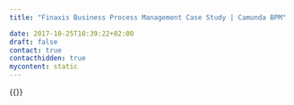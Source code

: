 ```yaml
---
title: "Finaxis Business Process Management Case Study | Camunda BPM"

date: 2017-10-25T10:39:22+02:00
draft: false
contact: true
contacthidden: true
mycontent: static
---
```

{{<case-study-single
company="Finaxis "
companydescription="<p>Finaxis Bank is one of the leading experts in Fund Services for the Brazilian Market.</p><p>Our investment servicing business provides a wide range of support, from core custody, accounting, fund administration and shareholder recordkeeping to complete investment operations outsourcing solutions and servicing for complex alternative assets.</p><p>Formed in 2010 with the goal to provide structured financial solutions for different types of customers and business segments, the Bank has emerged as an important provider of Fund solutions in the Market.  According to UQBAR consultancy, Finaxis was the fastest growing company in three different categories: Structuring, Administration and Custody of Receivable Mutual Funds.</p>"
customerquote="<p>Traditionally, the main factor for adherence to BPMN, DMN and CMMN standards. Regarding the technical requirements, 3 factors stood out: decoupled solution, there is no dependency for the implementation of complementary solutions,  ECM for example, an active community, and the known framework in the market promoting a low learning curve (Documentation and Open Source).</p><p>-Michel Fernandes, Process Manager</p>"
teaser="Automating and executing processes for the sale and operation of investment funds"
usecase=""
videolink=""
logo="//images.ctfassets.net/vpidbgnakfvf/3L16qHG3qooSMAUOs2s0a4/1129f36e34e4204d33a6fc91e2db5703/Finaxis_rgb-01.svg"
pdf=""
thumbnail="">}}